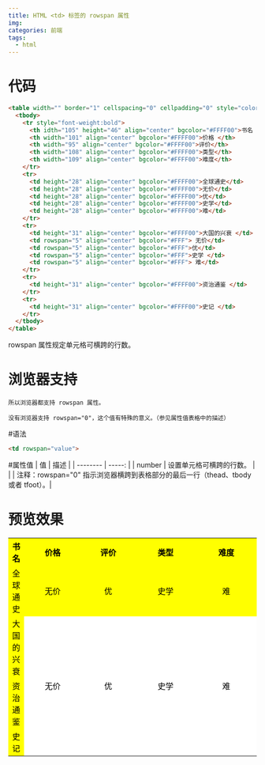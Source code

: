 ```yaml
---
title: HTML <td> 标签的 rowspan 属性
img: 
categories: 前端
tags:
  - html
---
```


# 代码
```html
<table width="" border="1" cellspacing="0" cellpadding="0" style="color:#000">
  <tbody>
    <tr style="font-weight:bold">
      <th idth="105" height="46" align="center" bgcolor="#FFFF00">书名 </th>
      <th width="101" align="center" bgcolor="#FFFF00">价格 </th>
      <th width="95" align="center" bgcolor="#FFFF00">评价</th>
      <th width="108" align="center" bgcolor="#FFFF00">类型</th>
      <th width="109" align="center" bgcolor="#FFFF00">难度</th>
    </tr>
    <tr>
      <td height="28" align="center" bgcolor="#FFFF00">全球通史</td>
      <td height="28" align="center" bgcolor="#FFFF00">无价</td>
      <td height="28" align="center" bgcolor="#FFFF00">优</td>
      <td height="28" align="center" bgcolor="#FFFF00">史学</td>
      <td height="28" align="center" bgcolor="#FFFF00">难</td>
    </tr>
    <tr>
      <td height="31" align="center" bgcolor="#FFFF00">大国的兴衰 </td>
      <td rowspan="5" align="center" bgcolor="#FFF"> 无价</td>
      <td rowspan="5" align="center" bgcolor="#FFF">优</td>
      <td rowspan="5" align="center" bgcolor="#FFF">史学 </td>
      <td rowspan="5" align="center" bgcolor="#FFF"> 难</td>
    </tr>
    <tr>
      <td height="31" align="center" bgcolor="#FFFF00">资治通鉴 </td>
    </tr>
    <tr>
      <td height="31" align="center" bgcolor="#FFFF00">史记 </td>
    </tr>
  </tbody>
</table>
```
rowspan 属性规定单元格可横跨的行数。
# 浏览器支持
	所以浏览器都支持 rowspan 属性。

	没有浏览器支持 rowspan="0"，这个值有特殊的意义。（参见属性值表格中的描述）

#语法
```html
<td rowspan="value">
```

#属性值
  | 值 | 描述 | 
  | -------- | -----: | 
  | number | 设置单元格可横跨的行数。 | 
  |  | 注释：rowspan="0" 指示浏览器横跨到表格部分的最后一行（thead、tbody 或者 tfoot）。|

# 预览效果
<table  style="color:#000">
  <tbody>
    <tr style="font-weight:bold">
      <th idth="105" height="46" align="center" bgcolor="#FFFF00">书名 </th>
      <th width="101" align="center" bgcolor="#FFFF00">价格 </th>
      <th width="95" align="center" bgcolor="#FFFF00">评价</th>
      <th width="108" align="center" bgcolor="#FFFF00">类型</th>
      <th width="109" align="center" bgcolor="#FFFF00">难度</th>
    </tr>
    <tr>
      <td height="28" align="center" bgcolor="#FFFF00">全球通史</td>
      <td height="28" align="center" bgcolor="#FFFF00">无价</td>
      <td height="28" align="center" bgcolor="#FFFF00">优</td>
      <td height="28" align="center" bgcolor="#FFFF00">史学</td>
      <td height="28" align="center" bgcolor="#FFFF00">难</td>
    </tr>
    <tr>
      <td height="31" align="center" bgcolor="#FFFF00">大国的兴衰 </td>
      <td rowspan="5" align="center" bgcolor="#FFF"> 无价</td>
      <td rowspan="5" align="center" bgcolor="#FFF">优</td>
      <td rowspan="5" align="center" bgcolor="#FFF">史学 </td>
      <td rowspan="5" align="center" bgcolor="#FFF"> 难</td>
    </tr>
    <tr>
      <td height="31" align="center" bgcolor="#FFFF00">资治通鉴 </td>
    </tr>
    <tr>
      <td height="31" align="center" bgcolor="#FFFF00">史记 </td>
    </tr>
  </tbody>
</table>